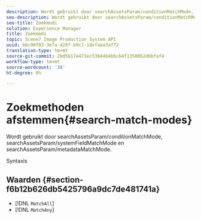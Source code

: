 ```yaml
---
description: Wordt gebruikt door searchAssetsParam/conditionMatchMode, searchAssetsParam/systemFieldMatchMode en searchAssetsParam/metadataMatchMode.
seo-description: Wordt gebruikt door searchAssetsParam/conditionMatchMode, searchAssetsParam/systemFieldMatchMode en searchAssetsParam/metadataMatchMode.
seo-title: Zoekmodi
solution: Experience Manager
title: Zoekmodi
topic: Scene7 Image Production System API
uuid: bbc90f83-3e7a-428f-b9c7-1defaaa3af72
translation-type: tm+mt
source-git-commit: 2bd5b17e473ec53844b4bbcb4f13580b2d6bfaf4
workflow-type: tm+mt
source-wordcount: '38'
ht-degree: 0%

---
```



# Zoekmethoden afstemmen{#search-match-modes}

Wordt gebruikt door searchAssetsParam/conditionMatchMode, searchAssetsParam/systemFieldMatchMode en searchAssetsParam/metadataMatchMode.

Syntaxis

## Waarden {#section-f6b12b626db5425796a9dc7de481741a}

* [!DNL `MatchAll`]
* [!DNL `MatchAny`]

